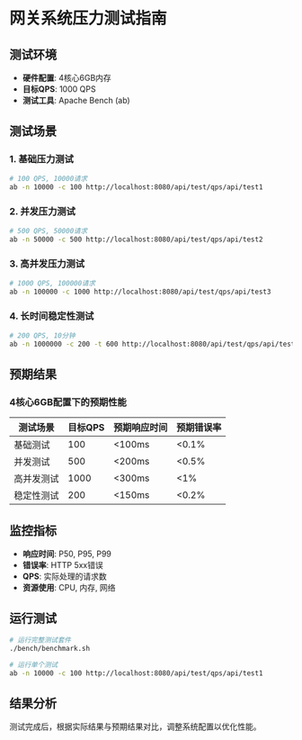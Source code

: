 # 网关系统压力测试指南

## 测试环境

- **硬件配置**: 4核心6GB内存
- **目标QPS**: 1000 QPS
- **测试工具**: Apache Bench (ab)

## 测试场景

### 1. 基础压力测试
```bash
# 100 QPS, 10000请求
ab -n 10000 -c 100 http://localhost:8080/api/test/qps/api/test1
```

### 2. 并发压力测试
```bash
# 500 QPS, 50000请求
ab -n 50000 -c 500 http://localhost:8080/api/test/qps/api/test2
```

### 3. 高并发压力测试
```bash
# 1000 QPS, 100000请求
ab -n 100000 -c 1000 http://localhost:8080/api/test/qps/api/test3
```

### 4. 长时间稳定性测试
```bash
# 200 QPS, 10分钟
ab -n 1000000 -c 200 -t 600 http://localhost:8080/api/test/qps/api/test1
```

## 预期结果

### 4核心6GB配置下的预期性能

| 测试场景 | 目标QPS | 预期响应时间 | 预期错误率 |
|---------|---------|-------------|-----------|
| 基础测试 | 100 | <100ms | <0.1% |
| 并发测试 | 500 | <200ms | <0.5% |
| 高并发测试 | 1000 | <300ms | <1% |
| 稳定性测试 | 200 | <150ms | <0.2% |

## 监控指标

- **响应时间**: P50, P95, P99
- **错误率**: HTTP 5xx错误
- **QPS**: 实际处理的请求数
- **资源使用**: CPU, 内存, 网络

## 运行测试

```bash
# 运行完整测试套件
./bench/benchmark.sh

# 运行单个测试
ab -n 10000 -c 100 http://localhost:8080/api/test/qps/api/test1
```

## 结果分析

测试完成后，根据实际结果与预期结果对比，调整系统配置以优化性能。 